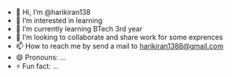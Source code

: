 - 👋 Hi, I’m @harikiran138
- 👀 I’m interested in learning
- 🌱 I’m currently learning BTech 3rd year
- 💞️ I’m looking to collaborate and share work for some exprences
- 📫 How to reach me by send a mail to harikiran1388@gmail.com
- 😄 Pronouns: ...
- ⚡ Fun fact: ...

<!---
harikiran138/harikiran138 is a ✨ special ✨ repository because its `README.md` (this file) appears on your GitHub profile.
You can click the Preview link to take a look at your changes.
--->
